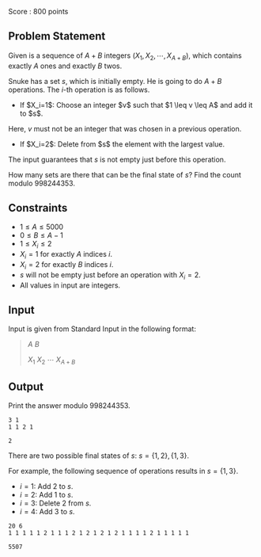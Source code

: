 Score : $800$ points

## Problem Statement

Given is a sequence of $A+B$ integers $(X_1,X_2,\cdots,X_{A+B})$, which contains exactly $A$ ones and exactly $B$ twos.

Snuke has a set $s$, which is initially empty.
He is going to do $A+B$ operations.
The $i$-th operation is as follows.

- <p>If $X_i=1$: Choose an integer $v$ such that $1 \leq v \leq A$ and add it to $s$.
Here, $v$ must not be an integer that was chosen in a previous operation.</p>
- <p>If $X_i=2$: Delete from $s$ the element with the largest value.
The input guarantees that $s$ is not empty just before this operation.</p>

How many sets are there that can be the final state of $s$?
Find the count modulo $998244353$.

## Constraints

- $1 \leq A \leq 5000$
- $0 \leq B \leq A-1$
- $1 \leq X_i \leq 2$
- $X_i=1$ for exactly $A$ indices $i$.
- $X_i=2$ for exactly $B$ indices $i$.
- $s$ will not be empty just before an operation with $X_i=2$.
- All values in input are integers.

## Input

Input is given from Standard Input in the following format:

> $A$ $B$
> 
> $X_1$ $X_2$ $\cdots$ $X_{A+B}$

## Output

Print the answer modulo $998244353$.

```input1
3 1
1 1 2 1
```

```output1
2
```

There are two possible final states of $s$: $s=\{1,2\},\{1,3\}$.

For example, the following sequence of operations results in $s=\{1,3\}$.

- $i=1$: Add $2$ to $s$.
- $i=2$: Add $1$ to $s$.
- $i=3$: Delete $2$ from $s$.
- $i=4$: Add $3$ to $s$.

```input2
20 6
1 1 1 1 1 2 1 1 1 2 1 2 1 2 1 2 1 1 1 1 2 1 1 1 1 1
```

```output2
5507
```